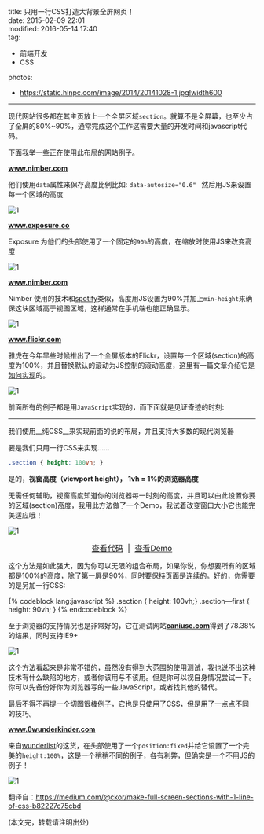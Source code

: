 title: 只用一行CSS打造大背景全屏网页！  
date: 2015-02-09 22:01  
modified: 2016-05-14 17:40  
tag:
 - 前端开发
 - CSS

photos:
 - https://static.hinpc.com/image/2014/20141028-1.jpg!width600

---

现代网站很多都在其主页放上一个全屏区域`section`。就算不是全屏幕，也至少占了全屏的80%~90%，通常完成这个工作这需要大量的开发时间和javascript代码。

<!--more-->
下面我举一些正在使用此布局的网站例子。

<u><strong><a href="http://www.nimber.com" target="_blank">www.nimber.com</a></strong></u>

他们使用`data`属性来保存高度比例比如:  `data-autosize="0.6" `  然后用JS来设置每一个区域的高度

![1](https://static.hinpc.com/image/2014/20141028-2.jpg!width600)

<a href="http://www.exposure.co" target="_blank"><u><strong>www.exposure.co</strong></u></a>

Exposure 为他们的头部使用了一个固定的`90%`的高度，在缩放时使用JS来改变高度

![1](https://static.hinpc.com/image/2014/20141028-3.jpg!width600)

<u><strong><a href="http://www.nimber.com" target="_blank">www.nimber.com</a></strong></u>

Nimber 使用的技术和<a href="http://www.spotify.com" target="_blank">spotify</a>类似，高度用JS设置为90%并加上`min-height`来确保这块区域高于视图区域，这样通常在手机端也能正确显示。

![1](https://static.hinpc.com/image/2014/20141028-4.jpg!width600)

<a href="http://www.flickr.com" target="_blank"><u><strong>www.flickr.com</strong></u></a>

雅虎在今年早些时候推出了一个全屏版本的Flickr，设置每一个区域(section)的高度为100%，并且替换默认的滚动为JS控制的滚动高度，这里有一篇文章介绍它是<a href="http://code.flickr.net/2014/04/23/building-flickrs-new-hybrid-signed-out-homepage/" target="_blank">如何实现</a>的。

![1](https://static.hinpc.com/image/2014/20141028-5.jpg!width600)

前面所有的例子都是用`JavaScript`实现的，而下面就是见证奇迹的时刻:


----------


我们使用__纯CSS__来实现前面的说的布局，并且支持大多数的现代浏览器

要是我们只用一行CSS来实现……

```css
.section { height: 100vh; }
```

是的，__视窗高度（viewport height）， 1vh = 1%的浏览器高度__

无需任何辅助，视窗高度知道你的浏览器每一时刻的高度，并且可以由此设置你要的区域(section)高度，我用此方法做了一个Demo，我试着改变窗口大小它也能完美适应哦！

![1](https://static.hinpc.com/image/2014/20141028-6.jpg!width600)

<p style="text-align: center;">
	<span style="font-size:16px;"><a href="http://codepen.io/ckor/pen/lBnxh/" target="_blank">查看代码</a>&nbsp;&nbsp;| &nbsp;<a href="http://codepen.io/ckor/full/cf2134280cd25e8ac7e57f1b05bb0b49/" target="_blank">查看<span style="line-height: 20.7999992370605px;">Demo</span></a></span>
</p>

这个方法是如此强大，因为你可以无限的组合布局，如果你说，你想要所有的区域都是100%的高度，除了第一屏是90%，同时要保持页面是连续的。好的，你需要的是另加一行CSS:

{% codeblock lang:javascript %}
.section { height: 100vh;}
.section—first { height: 90vh; }
{% endcodeblock %}

至于浏览器的支持情况也是非常好的，它在测试网站<a href="http://caniuse.com" target="_blank"><strong><u>caniuse.com</u></strong></a>得到了78.38% 的结果，同时支持IE9+

![1](https://static.hinpc.com/image/2014/20141028-7.jpg!width600)

这个方法看起来是非常不错的，虽然没有得到大范围的使用测试，我也说不出这种技术有什么缺陷的地方，或者你该用与不该用。但是你可以视自身情况尝试一下。你可以先备份好你为浏览器写的一些JavaScript，或者找其他的替代。

最后不得不再提一个切图很棒例子，它也是只使用了CSS，但是用了一点点不同的技巧。

<a href="http://www.6wunderkinder.com" target="_blank"><u><strong><span style="font-size:14px;">www.6wunderkinder.com</span></strong></u></a>

来自[wunderlist](http://www.wunderlist.com/)的这货，在头部使用了一个` position:fixed `并给它设置了一个完美的`height:100%`，这是一个稍稍不同的例子，各有利弊，但确实是一个不用JS的例子！

![1](https://static.hinpc.com/image/2014/20141028-8.jpg!width600)


翻译自：https://medium.com/@ckor/make-full-screen-sections-with-1-line-of-css-b82227c75cbd  

(本文完，转载请注明出处)
